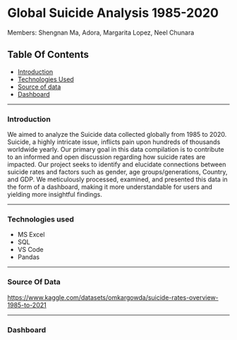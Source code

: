 # Global Suicide Analysis 1985-2020
Members:     Shengnan Ma, Adora, Margarita Lopez, Neel Chunara 

## Table Of Contents

 * [Introduction](#Introduction)
 * [Technologies Used](#Technologies-Used)
 * [Source of data](#Source-of-data)
 * [Dashboard](#Dashboard)

______________________________________________


### Introduction

We aimed to analyze the Suicide data collected globally from 1985 to 2020. Suicide, a highly intricate issue, inflicts pain upon hundreds of thousands worldwide yearly. Our primary goal in this data compilation is to contribute to an informed and open discussion regarding how suicide rates are impacted. Our project seeks to identify and elucidate connections between suicide rates and factors such as gender, age groups/generations, Country, and GDP. We meticulously processed, examined, and presented this data in the form of a dashboard, making it more understandable for users and yielding more insightful findings.


_______________________________________________

### Technologies used

* MS Excel
* SQL
* VS Code
* Pandas

_______________________________________________

### Source Of Data

https://www.kaggle.com/datasets/omkargowda/suicide-rates-overview-1985-to-2021

_______________________________________________

### Dashboard



  
